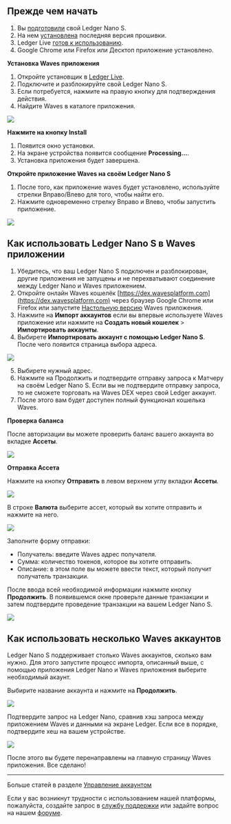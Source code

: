 ## Прежде чем начать

1. Вы [подготовили](https://support.ledgerwallet.com/hc/en-us/articles/360000613793) свой Ledger Nano S.
2. На нем [установлена](https://support.ledgerwallet.com/hc/en-us/articles/360002731113) последняя версия прошивки.
3. Ledger Live [готов к использованию](https://support.ledgerwallet.com/hc/en-us/articles/360006395233).
4. Google Chrome или Firefox или Десктоп приложение установлено.

**Установка Waves приложения**

1. Откройте установщик в [Ledger Live](https://www.ledger.com/pages/ledger-live).
2. Подключите и разблокируйте свой Ledger Nano S.
3. Если потребуется, нажмите на правую кнопку для подтверждения действия.
4. Найдите Waves в каталоге приложения.

![](/_assets/ledger_nano_01.png)

**Нажмите на кнопку Install**

1. Появится окно установки.
2. На экране устройства появится сообщение **Processing...**.
3. Установка приложения будет завершена.

**Откройте приложение Waves на своём Ledger Nano S**

1. После того, как приложение waves будет установлено, используйте стрелки Вправо/Влево для того, чтобы найти его.
2. Нажмите одновременно стрелку Вправо и Влево, чтобы запустить приложение.

![](/_assets/ledger_nano_02.png)

## Как использовать Ledger Nano S в Waves приложении

1. Убедитесь, что ваш Ledger Nano S подключен и разблокирован, другие приложения не запущены и не перехватывают соединение между Ledger Nano и Waves приложением.
2. Откройте онлайн Waves кошелёк [https://dex.wavesplatform.com](https://dex.wavesplatform.com) через браузер Google Chrome или Firefox или запустите [Настольную версию](https://wavesplatform.com/products-wallet) Waves приложения.
3. Нажмите на **Импорт аккаунтов** если вы впервые используете Waves приложение или нажмите на **Создать новый кошелек** > **Импортировать аккаунты**.
4. Выбирете **Импортировать аккаунт с помощью Ledger Nano S**. После чего появится страница выбора адреса.

![](/_assets/ledger_nano_03.png)

5. Выбирете нужный адрес.
6. Нажмите на Продолжить и подтвердите отправку запроса к Матчеру на своём Ledger Nano S. Если вы не подтвердите отправку запроса, то не сможете торговать на Waves DEX через свой Ledger аккаунт.
7. После этого вам будет доступен полный функционал кошелька Waves.

**Проверка баланса**

После авторизации вы можете проверить баланс вашего аккаунта во вкладке **Ассеты**.

![](/_assets/ledger_nano_04.png)

**Отправка Ассета**

Нажмите на кнопку **Отправить** в левом верхнем углу вкладки **Ассеты**.

![](/_assets/ledger_nano_05.png)

В строке **Валюта** выберите ассет, который вы хотите отправить и нажмите на него.

![](/_assets/ledger_nano_06.png)

Заполните форму отправки:

 * Получатель: введите Waves адрес получателя.
 * Сумма: количество токенов, которое вы хотите отправить.
 * Описание: в этом поле вы можете ввести текст, который получит получатель транзакции.

После ввода всей необходимой информации нажмите кнопку **Продолжить**.
В появившемся окне проверьте данные транзакции и затем подтвердите проведение транзакции на вашем Ledger Nano S.

![](/_assets/ledger_nano_07.png)

## Как использовать несколько Waves аккаунтов

Ledger Nano S поддерживает столько Waves аккаунтов, сколько вам нужно. Для этого запустите процесс импорта, описанный выше, с помощью приложения Ledger Nano и Waves приложения выберите необходимый акаунт.

Выбирите название аккаунта и нажмите на **Продолжить**.

![](/_assets/ledger_nano_08.png)

Подтвердите запрос на Ledger Nano, сравнив хэш запроса между приложением Waves и данными на экране Ledger. Если все в порядке, подтвердите хеш на вашем устройстве.

![](/_assets/ledger_nano_09.png)

После этого вы будете перенаправлены на главную страницу Waves приложения. Все сделано!

___

Больше статей в разделе [Управление аккаунтом](/waves-client/account-management.md)

Если у вас возникнут трудности с использованием нашей платформы, пожалуйста, создайте запрос в [службу поддержки](https://support.wavesplatform.com/) или задайте вопрос на нашем [форуме](https://forum.wavesplatform.com/).
